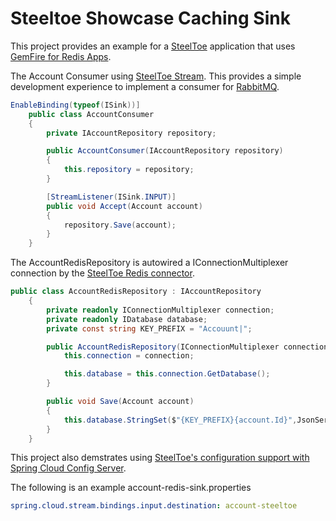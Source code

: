 # Steeltoe Showcase Caching Sink

This project provides an example for a [SteelToe](https://steeltoe.io/) application that 
uses [GemFire for Redis Apps](https://tanzu.vmware.com/content/blog/introducing-vmware-tanzu-gemfire-for-redis-apps).


The Account Consumer using [SteelToe Stream](https://docs.steeltoe.io/api/v3/stream/stream-reference.html).
This provides a simple development experience to implement a consumer for [RabbitMQ](https://rabbitmq.com/). 

```c#
EnableBinding(typeof(ISink))]
    public class AccountConsumer
    {
        private IAccountRepository repository;

        public AccountConsumer(IAccountRepository repository)
        {
            this.repository = repository;
        }

        [StreamListener(ISink.INPUT)]
        public void Accept(Account account)
        {
            repository.Save(account);
        }
    }
```


The AccountRedisRepository is autowired a IConnectionMultiplexer connection by
the [SteelToe Redis connector](https://docs.steeltoe.io/api/v3/connectors/redis.html).

```c#
public class AccountRedisRepository : IAccountRepository
    {
        private readonly IConnectionMultiplexer connection;
        private readonly IDatabase database;
        private const string KEY_PREFIX = "Accouunt|";

        public AccountRedisRepository(IConnectionMultiplexer connection){
            this.connection = connection;

            this.database = this.connection.GetDatabase();
        }

        public void Save(Account account)
        {
            this.database.StringSet($"{KEY_PREFIX}{account.Id}",JsonSerializer.Serialize(account));            
        }
    }
```


This project also demstrates using [SteelToe's configuration 
support with Spring Cloud Config Server](https://docs.steeltoe.io/api/v3/configuration/config-server-provider.html).


The following is an example 
account-redis-sink.properties

```yaml
spring.cloud.stream.bindings.input.destination: account-steeltoe
```